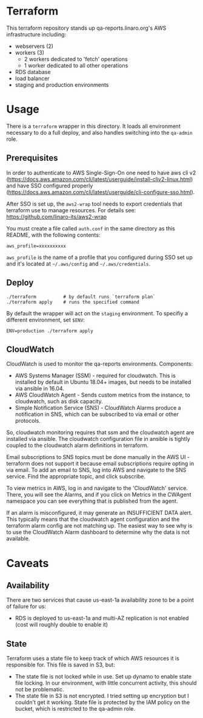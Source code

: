 # Terraform

This terraform repository stands up qa-reports.linaro.org's AWS infrastructure including:
- webservers (2)
- workers (3)
  - 2 workers dedicated to 'fetch' operations
  - 1 worker dedicated to all other operations
- RDS database
- load balancer
- staging and production environments

# Usage

There is a `terraform` wrapper in this directory. It loads all environment
necessary to do a full deploy, and also handles switching into the `qa-admin`
role.


## Prerequisites

In order to authenticate to AWS Single-Sign-On one need to have aws cli v2
(https://docs.aws.amazon.com/cli/latest/userguide/install-cliv2-linux.html)
and have SSO configured properly (https://docs.aws.amazon.com/cli/latest/userguide/cli-configure-sso.html).

After SSO is set up, the `aws2-wrap` tool needs to export credentials
that terraform use to manage resources. For details see: https://github.com/linaro-its/aws2-wrap

You must create a file called `auth.conf` in the same directory as this README,
with the following contents:

```
aws_profile=xxxxxxxxxx
```

`aws_profile` is the name of a profile that you configured during SSO set up and it's
located at `~/.aws/config` and `~/.aws/credentials`.

## Deploy

```
./terraform          # by default runs `terraform plan`
./terraform apply    # runs the specified command
```

By default the wrapper will act on the `staging` environment. To specifiy a
different environment, set `$ENV`:

```
ENV=production ./terraform apply
```

## CloudWatch

CloudWatch is used to monitor the qa-reports environments. Components:
- AWS Systems Manager (SSM) - required for cloudwatch. This is installed by
  default in Ubuntu 18.04+ images, but needs to be installed via ansible in
  16.04.
- AWS CloudWatch Agent - Sends custom metrics from the instance, to cloudwatch,
  such as disk capacity.
- Simple Notification Service (SNS) - CloudWatch Alarms produce a notification
  in SNS, which can be subscribed to via email or other protocols.

So, cloudwatch monitoring requires that ssm and the cloudwatch agent are
installed via ansible. The cloudwatch configuration file in ansible is tightly
coupled to the cloudwatch alarm definitions in terraform.

Email subscriptions to SNS topics must be done manually in the AWS UI -
terraform does not support it because email subscriptions require opting in via
email. To add an email to SNS, log into AWS and navigate to the SNS service.
Find the appropriate topic, and click subscribe.

To view metrics in AWS, log in and navigate to the 'CloudWatch' service. There,
you will see the Alarms, and if you click on Metrics in the CWAgent namespace
you can see everything that is published from the agent.

If an alarm is misconfigured, it may generate an INSUFFICIENT DATA alert. This
typically means that the cloudwatch agent configuration and the terraform alarm
config are not matching up. The easiest way to see why is to use the CloudWatch
Alarm dashboard to determine why the data is not available.


# Caveats

## Availability

There are two services that cause us-east-1a availability zone to be a point of failure for us:
- RDS is deployed to us-east-1a and multi-AZ replication is not enabled (cost will roughly double to enable it)

## State

Terraform uses a state file to keep track of which AWS resources it is responsible for. This file is saved in S3, but:

- The state file is not locked while in use. Set up dynamo to enable state file
  locking. In our environment, with little concurrent activity, this should not
  be problematic.
- The state file in S3 is not encrypted. I tried setting up encryption but I
  couldn't get it working. State file is protected by the IAM policy on the
  bucket, which is restricted to the qa-admin role.

